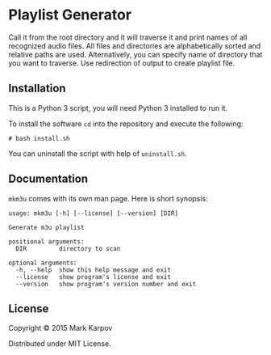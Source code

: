 # Playlist Generator

Call it from the root directory and it will traverse it and print names of
all recognized audio files. All files and directories are alphabetically
sorted and relative paths are used. Alternatively, you can specify name of
directory that you want to traverse. Use redirection of output to create
playlist file.

## Installation

This is a Python 3 script, you will need Python 3 installed to run it.

To install the software `cd` into the repository and execute the following:

```
# bash install.sh
```

You can uninstall the script with help of `uninstall.sh`.

## Documentation

`mkm3u` comes with its own man page. Here is short synopsis:

```
usage: mkm3u [-h] [--license] [--version] [DIR]

Generate m3u playlist

positional arguments:
  DIR         directory to scan

optional arguments:
  -h, --help  show this help message and exit
  --license   show program's license and exit
  --version   show program's version number and exit
```

## License

Copyright © 2015 Mark Karpov

Distributed under MIT License.
